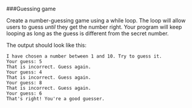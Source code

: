 ###Guessing game

Create a number-guessing game using a while loop. The loop will allow users to guess _until_ they get the number right. Your program will keep looping as long as the guess is different from the secret number.

The output should look like this:

```
I have chosen a number between 1 and 10. Try to guess it.
Your guess: 5
That is incorrect. Guess again.
Your guess: 4
That is incorrect. Guess again.
Your guess: 8
That is incorrect. Guess again.
Your guess: 6
That's right! You're a good guesser.
```